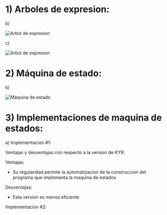 # 1) Arboles de expresion:

b)

![Arbol de expresion](https://lh3.googleusercontent.com/cw0BoJDQI488oMbSXHm4LwZnLtQN-oIBjef-YE2mhavAvrceyEAp8qKdZDZLyVcQXhENvElTvuVNHRHwHnpAmdbOoH3JMooJOsy19jTMGm24IpA0LUI6H1rbnD5ekz2CpJI0ai_axnUqC_Vy9yhy5-K0daZklKJzdqGrQFEaH6kM1IuR7zfL73_b2taCkPRTNOYtQ0u0X7XNQakfIXGsY98PwZ0mCDzG0IwWShsigVxkJE6KraUum8uBGh_zyWrqT0psgHiqc_h86riq64D0E_WrlW0nL9VxZ72ISOaGTM9cdtHh5A4nu3bUDpc8u4SJVC3KbCAN9pyujYQhvRZg1iXP-Ch6nUPwsxc5fC1vBCpa9uLBFg5vS9YtRZqJ7uzu10NEL4vcvGO1lkmVmRIvbZsqQ4NAKsg_JMZx3GdcaK5igOZKMiXbT_A_CPPShI4CkOlUW9y42rpcDSn37JI-GWc2XhWgVE1OUaEiJ0vo_4_xPxJKbouC8YwIO5eI-ftXt86xkit6OHUXtgDEb9q1rH1u4txhDEZUczHHB3ireD9BeN5xHMtUbnMRLxOUKccFdJWVd5L3ZVw66Fh6ADOIWxXYMFZRfxpAcVMVBJAxVNoru6xJqCK7TQgQyGCuMxQX9hPmImdri3K40eKz9EZytAMvUZYVOeC8Q48x3WQeO_I9Nu7i1F1mqA=w1058-h501-no?authuser=0)

c)

![Arbol de expresion](https://lh3.googleusercontent.com/MvBnldjQseI4KLWuDVokbNNAx_a9dZuRYy8_x7uITxdcI6K3Rqu2V7vHRIb8p3hZlMBX8RFjbtQy1b87iCFO_FepsWvJNBd_yli6C780CyIShj_3g70uVTmvhToZQsjgyl42z2uys-3D_t3uQA_1QxHe86h6eHMW_wE1nIXrcr7_20ao1jjIWuqsMS-lMFEPdEuWp-pi4099F2xhY3yGrLulBYtUUsBcaLom_e4Op4wAhiu5zh7C7xNelwHg2gPQpHbAGgRrHlcrbE4U23khw7xFV7FOcdmbHH-99hYeUB_BkbR2pJ_X8D9rJhRtSTYv0LTHo9v8t5qb_vi1JObndd8_CsRF9c0GBcgzImf4Jtn3EyrVbwIRN92tR4-pKJKaGKQKdE-Qdr5YqthSydE3UcrlL6vqazzn0NnYAz9d-3VcCGsCa08eiN8EoKuGT89yhPO8M97WxWyCdf0z-cGHXio14CMvVfcbVucftNq3rlhQtkhzZRovqsn9L8Glu3HMlYXa0Sf1WSn1OhvOa6HBV37QnzWg0RrGsudykfzWypFaqq9LLSdEezfMzqhCbwcCO-Jcb63cnYEEVyaYLseMJSrKrGnMVMO7fBn3wnttac-95JgLu1cnyJO-yT3RX38MIgXJAHZiJhnpDnoLWdLJwN1JX_dtiQWAnHnywkOvnkekvAi02AIBrA=w879-h458-no?authuser=0)

# 2) Máquina de estado:

b)

![Máquina de estado](https://lh3.googleusercontent.com/64iCxdcGnrBwV85aMCCzTbHrdVuztmwoAtu5dxvj2KeqaNjXQR6GejqdCwzHarFHHnRVP-YmLhSVIvlFThAPXZvcJrxlKmdBAn9naAOOjgMk9Diha4dF0zCITJ7A5M8QP0ZzKX7D4yoVNhLUcnUqp3KnoS6MfEgdOoOxqBs2jQhcL0c27voo719NrORCyMUOgzwla7VIFg59qt4bjNt0MJbOPIygu5qDuieI4Vrw_AatKoOpWDbb6UnbmKtKQVu_oD4Hi1s0maSJvI5jI8FT67kgLAb8uwBteFsLPAiwmUq6Aa-1V-v03MDavqzY1Ayf19SRJ-u_za1AKoNdRhyFEY5nhE9v-aMH_f4Tzf6bZfTO7MKv-n_SXbzWkIFadbQo7zxC-CcD63huGsBZCoJGxz4ZeM1a6FpMPmZZnmyPjq2a1SC4-wzKizsmjTvNKAIfV4PXLpZaHBFiNjPHOTmzYTMKtJqN3OChkx23ElE5Fpr-I-L2hwAIVxEkVEFNutF5dyl8h9MJdgKD8DNz49oNGT827WIx6f-sx8c5vYlh0P-mAhcKxQU8A-xlUFPg3K7Nb2q9sJedy2S2mwANBrGyLICMlf8RvaTYaW3nBN7O7f8xREwpWTVDgwNSgjc_h_O-fMOyXjPoyN5ZtiWzoJjBLtBj_HKOo6IvfOROBXFKg2nXQ6bkfnYnqg=w716-h271-no?authuser=0)

# 3) Implementaciones de maquina de estados:

a) Implementacion #1:

Ventajas y desventajas con respecto a la version de KYR:

Ventajas:
- Su regularidad permite la automatizacion de la construccion del programa que implementa la maquina de estados

Desventajas:
- Esta version es menos eficiente

Implementacion #2:









